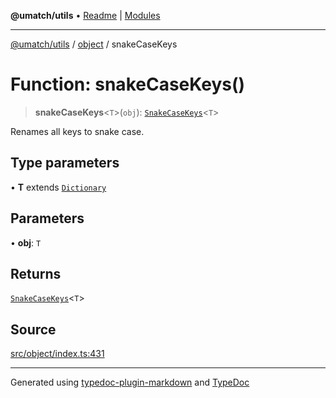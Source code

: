 **@umatch/utils** • [Readme](../../index.md) \| [Modules](../../modules.md)

***

[@umatch/utils](../../modules.md) / [object](../index.md) / snakeCaseKeys

# Function: snakeCaseKeys()

> **snakeCaseKeys**\<`T`\>(`obj`): [`SnakeCaseKeys`](../type-aliases/SnakeCaseKeys.md)\<`T`\>

Renames all keys to snake case.

## Type parameters

• **T** extends [`Dictionary`](../../index/type-aliases/Dictionary.md)

## Parameters

• **obj**: `T`

## Returns

[`SnakeCaseKeys`](../type-aliases/SnakeCaseKeys.md)\<`T`\>

## Source

[src/object/index.ts:431](https://github.com/umatch-oficial/utils/blob/ed8915b/src/object/index.ts#L431)

***

Generated using [typedoc-plugin-markdown](https://www.npmjs.com/package/typedoc-plugin-markdown) and [TypeDoc](https://typedoc.org/)
